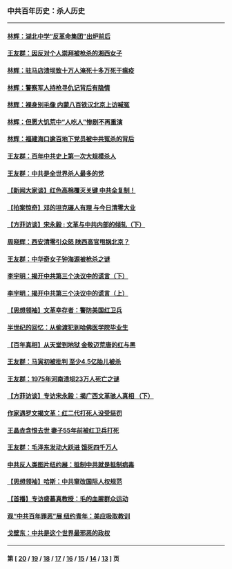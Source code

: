 ### 中共百年历史：杀人历史
---
#### [林辉：湖北中学“反革命集团”出炉前后](../../pages/nf1176106/n14082585.md?10020430) 
#### [王友群：因反对个人崇拜被枪杀的湘西女子](../../pages/nf1176106/n14048288.md?10020430) 
#### [林辉：驻马店溃坝致十万人淹死十多万死于瘟疫](../../pages/nf1176106/n14048231.md?10020430) 
#### [林辉：警察军人持枪寻仇记背后有隐情](../../pages/nf1176106/n14029745.md?10020430) 
#### [林辉：裸身别毛像 内蒙八百铁汉北京上访喊冤](../../pages/nf1176106/n14026693.md?10020430) 
#### [林辉：但愿大饥荒中“人吃人”惨剧不再重演](../../pages/nf1176106/n14020531.md?10020430) 
#### [林辉：福建海口逾百地下党员被中共冤杀的背后](../../pages/nf1176106/n13878946.md?10020430) 
#### [王友群：百年中共史上第一次大规模杀人](../../pages/nf1176106/n13863785.md?10020430) 
#### [王友群：中共是全世界杀人最多的党](../../pages/nf1176106/n13860689.md?10020430) 
#### [【新闻大家谈】红色高棉覆灭关键 中共全复制！](../../pages/nf1176106/n13850222.md?10020430) 
#### [【拍案惊奇】邓的坦克碾人有理 与今日清零大业](../../pages/nf1176106/n13729574.md?10020430) 
#### [【方菲访谈】宋永毅 : 文革与中共内部的倾轧（下）](../../pages/nf1176106/n13486836.md?10020430) 
#### [周晓辉：西安清零引众怒 陕西高官甩锅北京？](../../pages/nf1176106/n13484627.md?10020430) 
#### [王友群：中华奇女子钟海源被枪杀之谜](../../pages/nf1176106/n13430555.md?10020430) 
#### [李宇明：揭开中共第三个决议中的谎言（下）](../../pages/nf1176106/n13389389.md?10020430) 
#### [李宇明：揭开中共第三个决议中的谎言（上）](../../pages/nf1176106/n13388697.md?10020430) 
#### [【思想领袖】文革幸存者：警防美国红卫兵](../../pages/nf1176106/n13339289.md?10020430) 
#### [半世纪的回忆：从偷渡犯到哈佛医学院毕业生](../../pages/nf1176106/n13345328.md?10020430) 
#### [【百年真相】从天堂到地狱 金敬迈荒唐的红与黑](../../pages/nf1176106/n13336995.md?10020430) 
#### [王友群：马寅初被批判 至少4.5亿胎儿被杀](../../pages/nf1176106/n13260313.md?10020430) 
#### [王友群：1975年河南溃坝23万人死亡之谜](../../pages/nf1176106/n13231576.md?10020430) 
#### [【方菲访谈】专访宋永毅：揭广西文革骇人真相 （下）](../../pages/nf1176106/n13209074.md?10020430) 
#### [作家遇罗文揭文革：红二代打死人没受惩罚](../../pages/nf1176106/n13205254.md?10020430) 
#### [王晶垚含恨去世 妻子55年前被红卫兵打死](../../pages/nf1176106/n13203590.md?10020430) 
#### [王友群：毛泽东发动大跃进 饿死四千万人](../../pages/nf1176106/n13177158.md?10020430) 
#### [中共反人类图片纽约展：抵制中共就是抵制病毒](../../pages/nf1176106/n13115371.md?10020430) 
#### [【思想领袖】哈斯：中共窜改国际人权规范](../../pages/nf1176106/n13053647.md?10020430) 
#### [【首播】专访盛慕真教授：毛的血腥群众运动](../../pages/nf1176106/n13091782.md?10020430) 
#### [观“中共百年罪恶”展 纽约青年：美应吸取教训](../../pages/nf1176106/n13085246.md?10020430) 
#### [戈壁东：中共是这个世界最邪恶的政权](../../pages/nf1176106/n13085641.md?10020430) 

---
#### 第 [ [20](./20.md?10020430) / [19](./19.md?10020430) / [18](./18.md?10020430) / [17](./17.md?10020430) / [16](./16.md?10020430) / [15](./15.md?10020430) / [14](./14.md?10020430) / [13](./13.md?10020430) ] 页
